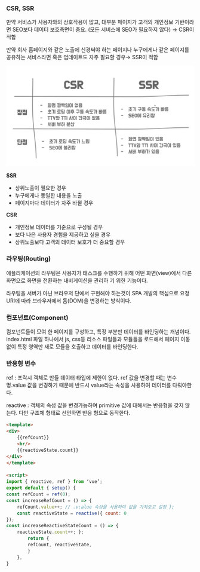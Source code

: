### CSR, SSR

만약 서비스가 사용자와의 상호작용이 많고, 대부분 페이지가 고객의 개인정보 기반이라면 SEO보다 데이터 보호측면이 중요. (모든 서비스에 SEO가 필요하지 않다) → CSR이 적합

만약 회사 홈페이지와 같은 노출에 신경써야 하는 페이지나 누구에게나 같은 페이지를 공유하는 서비스라면 혹은 업데이트도 자주 필요할 경우→ SSR이 적합

![67.png](img/67.png)

**SSR**

-   상위노출이 필요한 경우
-   누구에게나 동일한 내용을 노출
-   페이지마다 데이터가 자주 바뀔 경우

**CSR**

-   개인정보 데이터를 기준으로 구성될 경우
-   보다 나은 사용자 경험을 제공하고 싶을 경우
-   상위노출보다 고객의 데이터 보호가 더 중요할 경우

### 라우팅(Routing)

애플리케이션의 라우팅은 사용자가 태스크를 수행하기 위해 어떤 화면(view)에서 다른 화면으로 화면을 전환하는 내비게이션을 관리하 기 위한 기능이다.

라우팅을 서버가 아닌 브라우저 단에서 구현해야 하는것이 SPA 개발의 핵심으로 요청 URI에 따라 브라우저에서 돔(DOM)을 변경하는 방식이다.

### 컴포넌트(Component)

컴포넌트들이 모여 한 페이지를 구성하고, 특정 부분만 데이터를 바인딩하는 개념이다. index.html 파일 하나에서 js, css등 리소스 파일들과 모듈들을 로드해서 페이지 이동 없이 특정 영역만 새로 모듈을 호출하고 데이터를 바인딩한다.

### 반응형 변수

ref : 프락시 객체로 만들 데이터 타입에 제한이 없다. ref 값을 변경할 때는 변수명.value 값을 변경하기 때문에 반드시 value라는 속성을 사용하여 데이터를 다뤄야한다.

reactive : 객체의 속성 값을 변경가능하며 primitive 값에 대해서는 반응형을 갖지 않는다. 다만 구조체 형태로 선언하면 반응 형으로 동작한다.

```html
<template>
<div>
	{{refCount}}
	<br/>
	{{reactiveState.count}}
</div>
</template>

<script>
import { reactive, ref } from ‘vue’;
export default { setup() {
const refCount = ref(0);
const increaseRefCount = () => {
	refCount.value++; // .v:alue 속성을 사용하여 값을 가져오고 설정 };
	const reactiveState = reactive({ count: 0
});
const increaseReactiveStateCount = () => {
	reactiveState.count++; };
		return {
		refCount, reactiveState,
		}
	},
}
```

### <script setup>

SFC(Single-File Components) 내에서 Composition API를 사용하기 위한 컴파일 타임 구문 설탕(compile-time syntactic sugar)

```html
<script setup>
	// 컴파일 될 때 Setup() 함수에 들어가는 내용이 된다..
</script>
- 변수 선언, 함수 정의,import 처리 등 모두 템플릿 영역에서 사용되도록 자동
바인딩 된다.
<script setup>
	const msg = "Hello!";
	function log() {
		console.log(msg);
	}
</script>

<template>
	<button @click="log">{{ msg }}</button>
</template>

<script setup>
	import { capitalize } from "./helpers";
</script>

<template>
	<div>{{ capitalize('hello') }}</div>
</template>

- 반응성 변수들을 사용해야 템플릿과 바인딩 된다.
<script setup>
	import { ref } from 'vue'const count = ref(0)
</script>

<template>
	<button @click="count++">{{ count }}</button>
</template>

- import 된 컴포넌트도 컴포넌트 등록을 하지 않아도 템플릿에서 태그로 사용
가능하다.
<script setup>
	import MyComponent from "./MyComponent.vue";
</script>

<template>
	<MyComponent />
</template>

- defineProps() & defineEmits() 을 사용해서 부모 컴포넌트와 데이터를 송수신 할
수 있다.
<script setup>
	const props = defineProps({
		foo: String,
	});

	const emit = defineEmits(["change", "delete"]);
	// setup code
</script>
```

### Vue3 의 컴포넌트간의 통신 방법

(1) props

(2) emit

(3) v-model

(4) refs

(5) provide/inject

(6) eventBus

(7) vuex/pinia

### Vue3.0 의 Emit 구현 방법

emit는 컴포넌트에서 발생한 이벤트를 상위 부모에게 전달하는 키워드이다.
